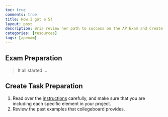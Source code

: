 ```yaml
---
toc: true
comments: true
title: How I got a 5!
layout: post
description: Bria review her path to success on the AP Exam and Create Task project
categories: [resources]
tags: [apexam]
---
```


## Exam Preparation
> It all started ...

## Create Task Preparation

1. Read over the [instructions](https://apcentral.collegeboard.org/media/pdf/ap-csp-student-task-directions.pdf) carefully, and make sure that you are including each specific element in your project.
2. Review the past examples that collegeboard provides. 
